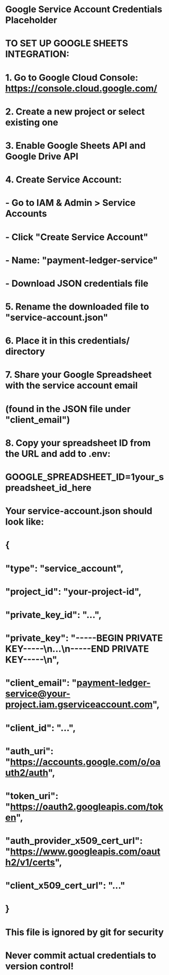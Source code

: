 # Google Service Account Credentials Placeholder
# 
# TO SET UP GOOGLE SHEETS INTEGRATION:
# 
# 1. Go to Google Cloud Console: https://console.cloud.google.com/
# 2. Create a new project or select existing one
# 3. Enable Google Sheets API and Google Drive API
# 4. Create Service Account:
#    - Go to IAM & Admin > Service Accounts  
#    - Click "Create Service Account"
#    - Name: "payment-ledger-service"
#    - Download JSON credentials file
# 5. Rename the downloaded file to "service-account.json"
# 6. Place it in this credentials/ directory
# 7. Share your Google Spreadsheet with the service account email
#    (found in the JSON file under "client_email")
# 8. Copy your spreadsheet ID from the URL and add to .env:
#    GOOGLE_SPREADSHEET_ID=1your_spreadsheet_id_here
#
# Your service-account.json should look like:
# {
#   "type": "service_account",
#   "project_id": "your-project-id",
#   "private_key_id": "...",
#   "private_key": "-----BEGIN PRIVATE KEY-----\n...\n-----END PRIVATE KEY-----\n",
#   "client_email": "payment-ledger-service@your-project.iam.gserviceaccount.com",
#   "client_id": "...",
#   "auth_uri": "https://accounts.google.com/o/oauth2/auth",
#   "token_uri": "https://oauth2.googleapis.com/token",
#   "auth_provider_x509_cert_url": "https://www.googleapis.com/oauth2/v1/certs",
#   "client_x509_cert_url": "..."
# }

# This file is ignored by git for security
# Never commit actual credentials to version control!